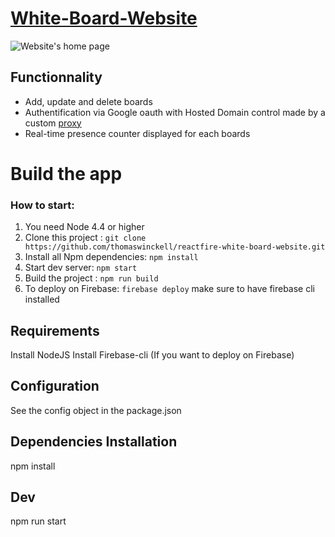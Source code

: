 [White-Board-Website](https://whiteboardtest.firebaseapp.com)
================================

![Website's home page](https://i.gyazo.com/eb5a78c522cb5a9012679ba53ac2269b.png)

Functionnality
-----------

* Add, update and delete boards
* Authentification via Google oauth with Hosted Domain control made by a custom [proxy](https://github.com/CremAlex/proxy-whiteboard)
* Real-time presence counter displayed for each boards


Build the app
=============

### How to start:

1. You need Node 4.4 or higher
2. Clone this project : `git clone https://github.com/thomaswinckell/reactfire-white-board-website.git`
3. Install all Npm dependencies: `npm install`
4. Start dev server: `npm start`
5. Build the project : `npm run build`
6. To deploy on Firebase: `firebase deploy` make sure to have firebase cli installed


Requirements
------------

Install NodeJS
Install Firebase-cli (If you want to deploy on Firebase)

Configuration
------------
See the config object in the package.json

Dependencies Installation
------------
npm install

Dev
------------
npm run start
